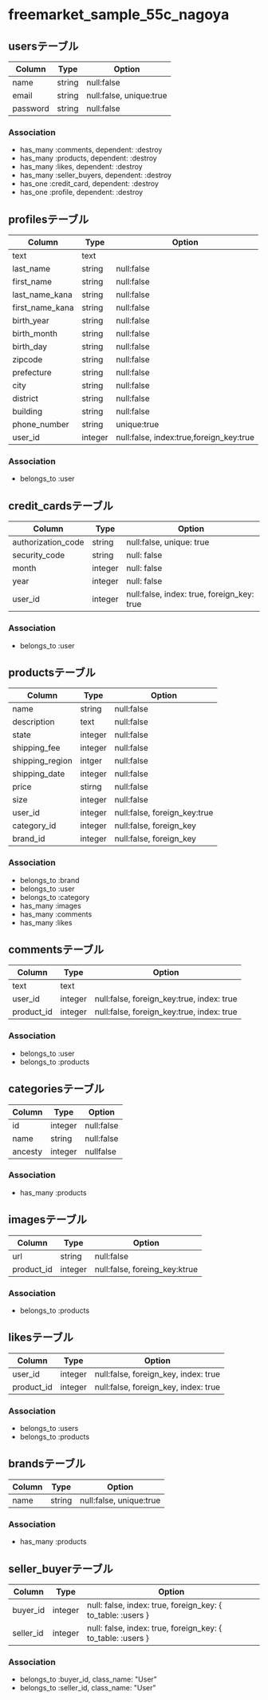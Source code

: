 # freemarket_sample_55c_nagoya

## usersテーブル

|Column|Type|Option|
|------|----|------|
|name|string|null:false|
|email|string|null:false, unique:true|
|password|string|null:false|

### Association

- has_many :comments, dependent: :destroy
- has_many :products, dependent: :destroy
- has_many :likes, dependent: :destroy
- has_many :seller_buyers, dependent: :destroy
- has_one :credit_card, dependent: :destroy
- has_one :profile, dependent: :destroy

## profilesテーブル

|Column|Type|Option|
|------|----|------|
|text|text|
|last_name|string|null:false|
|first_name|string|null:false|
|last_name_kana|string|null:false|
|first_name_kana|string|null:false|
|birth_year|string|null:false|
|birth_month|string|null:false|
|birth_day|string|null:false|
|zipcode|string|null:false|
|prefecture|string|null:false|
|city|string|null:false|
|district|string|null:false| 
|building|string|null:false|
|phone_number|string|unique:true|
|user_id|integer|null:false, index:true,foreign_key:true|

### Association

- belongs_to :user

## credit_cardsテーブル

|Column|Type|Option|
|------|----|------|
|authorization_code|string|null:false, unique: true|
|security_code|string|null: false|
|month|integer|null: false|
|year|integer|null: false
|user_id|integer|null:false, index: true, foreign_key: true

### Association

- belongs_to :user

## productsテーブル

|Column|Type|Option|
|------|----|------|
|name|string|null:false|
|description|text|null:false|
|state|integer|null:false|
|shipping_fee|integer|null:false|
|shipping_region|intger|null:false|
|shipping_date|integer|null:false|
|price|stirng|null:false|
|size|integer|null:false|
|user_id|integer|null:false, foreign_key:true|
|category_id|integer|null:false, foreign_key|
|brand_id|integer|null:false, foreign_key|

### Association

- belongs_to :brand
- belongs_to :user
- belongs_to :category
- has_many   :images
- has_many   :comments
- has_many   :likes

## commentsテーブル

|Column|Type|Option|
|------|----|------|
|text|text|
|user_id|integer|null:false, foreign_key:true, index: true|
|product_id|integer|null:false, foreign_key:true, index: true|

### Association

- belongs_to :user
- belongs_to :products


## categoriesテーブル

|Column|Type|Option|
|------|----|------|
|id|integer|null:false|
|name|string|null:false|
|ancesty|integer|nullfalse|

### Association

- has_many :products


## imagesテーブル

|Column|Type|Option|
|------|----|------|
|url|string|null:false|
|product_id|integer|null:false, foreing_key:ktrue|

### Association

- belongs_to :products

## likesテーブル

|Column|Type|Option|
|------|----|------|
|user_id|integer|null:false, foreign_key, index: true|
|product_id|integer|null:false, foreign_key, index: true|

### Association

- belongs_to :users
- belongs_to :products

## brandsテーブル

|Column|Type|Option|
|------|----|------|
|name|string|null:false, unique:true|

### Association

- has_many :products

## seller_buyerテーブル

|Column|Type|Option|
|------|----|------|
|buyer_id|integer|null: false, index: true, foreign_key: { to_table: :users }|
|seller_id|integer|null: false, index: true, foreign_key: { to_table: :users }|

### Association

- belongs_to :buyer_id, class_name: "User"
- belongs_to :seller_id, class_name: "User"
